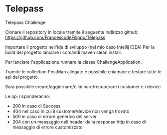 # Telepass
Telepass Challenge

Clonare il repository in locale tramite il seguente indirizzo github:
https://github.com/FrancescodeFilippo/Telepass

Importare il progetto nell'ide di sviluppo (nel mio caso Intellij IDEA)
Per la build del progetto lanciare i comandi maven clean install.

Per lanciare l'applicazione runnare la classe ChallengeApplication.

Tramite le collection PostMan allegate è possibile chiamare e testare tutte le api del progetto.

Sarà possibile creare/aggiornare/eliminare/recuperare i customer e i device.

Le api risponderanno:
- 200 in caso di Success
- 404 nel caso in cui il customer/device non venga trovato
- 500 in caso di errore generico del server
- 204 con un messaggio nell'header della response http in caso di messaggio di errore customizzato
